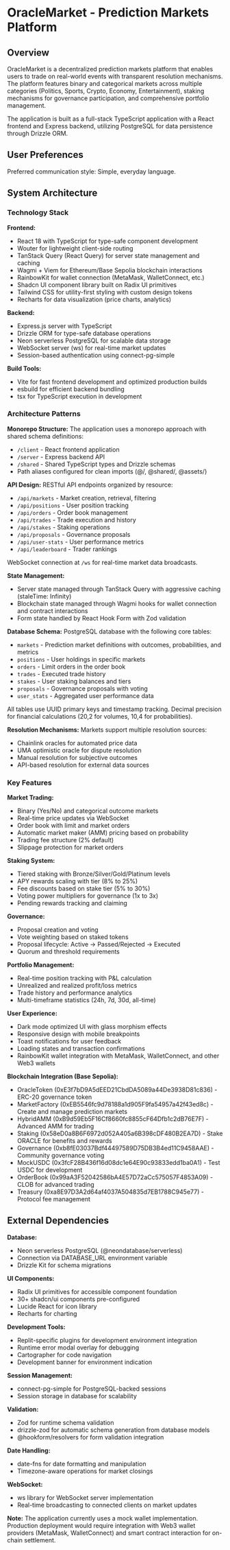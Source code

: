 # OracleMarket - Prediction Markets Platform

## Overview

OracleMarket is a decentralized prediction markets platform that enables users to trade on real-world events with transparent resolution mechanisms. The platform features binary and categorical markets across multiple categories (Politics, Sports, Crypto, Economy, Entertainment), staking mechanisms for governance participation, and comprehensive portfolio management.

The application is built as a full-stack TypeScript application with a React frontend and Express backend, utilizing PostgreSQL for data persistence through Drizzle ORM.

## User Preferences

Preferred communication style: Simple, everyday language.

## System Architecture

### Technology Stack

**Frontend:**
- React 18 with TypeScript for type-safe component development
- Wouter for lightweight client-side routing
- TanStack Query (React Query) for server state management and caching
- Wagmi + Viem for Ethereum/Base Sepolia blockchain interactions
- RainbowKit for wallet connection (MetaMask, WalletConnect, etc.)
- Shadcn UI component library built on Radix UI primitives
- Tailwind CSS for utility-first styling with custom design tokens
- Recharts for data visualization (price charts, analytics)

**Backend:**
- Express.js server with TypeScript
- Drizzle ORM for type-safe database operations
- Neon serverless PostgreSQL for scalable data storage
- WebSocket server (ws) for real-time market updates
- Session-based authentication using connect-pg-simple

**Build Tools:**
- Vite for fast frontend development and optimized production builds
- esbuild for efficient backend bundling
- tsx for TypeScript execution in development

### Architecture Patterns

**Monorepo Structure:**
The application uses a monorepo approach with shared schema definitions:
- `/client` - React frontend application
- `/server` - Express backend API
- `/shared` - Shared TypeScript types and Drizzle schemas
- Path aliases configured for clean imports (@/, @shared/, @assets/)

**API Design:**
RESTful API endpoints organized by resource:
- `/api/markets` - Market creation, retrieval, filtering
- `/api/positions` - User position tracking
- `/api/orders` - Order book management
- `/api/trades` - Trade execution and history
- `/api/stakes` - Staking operations
- `/api/proposals` - Governance proposals
- `/api/user-stats` - User performance metrics
- `/api/leaderboard` - Trader rankings

WebSocket connection at `/ws` for real-time market data broadcasts.

**State Management:**
- Server state managed through TanStack Query with aggressive caching (staleTime: Infinity)
- Blockchain state managed through Wagmi hooks for wallet connection and contract interactions
- Form state handled by React Hook Form with Zod validation

**Database Schema:**
PostgreSQL database with the following core tables:
- `markets` - Prediction market definitions with outcomes, probabilities, and metrics
- `positions` - User holdings in specific markets
- `orders` - Limit orders in the order book
- `trades` - Executed trade history
- `stakes` - User staking balances and tiers
- `proposals` - Governance proposals with voting
- `user_stats` - Aggregated user performance data

All tables use UUID primary keys and timestamp tracking. Decimal precision for financial calculations (20,2 for volumes, 10,4 for probabilities).

**Resolution Mechanisms:**
Markets support multiple resolution sources:
- Chainlink oracles for automated price data
- UMA optimistic oracle for dispute resolution
- Manual resolution for subjective outcomes
- API-based resolution for external data sources

### Key Features

**Market Trading:**
- Binary (Yes/No) and categorical outcome markets
- Real-time price updates via WebSocket
- Order book with limit and market orders
- Automatic market maker (AMM) pricing based on probability
- Trading fee structure (2% default)
- Slippage protection for market orders

**Staking System:**
- Tiered staking with Bronze/Silver/Gold/Platinum levels
- APY rewards scaling with tier (8% to 25%)
- Fee discounts based on stake tier (5% to 30%)
- Voting power multipliers for governance (1x to 3x)
- Pending rewards tracking and claiming

**Governance:**
- Proposal creation and voting
- Vote weighting based on staked tokens
- Proposal lifecycle: Active → Passed/Rejected → Executed
- Quorum and threshold requirements

**Portfolio Management:**
- Real-time position tracking with P&L calculation
- Unrealized and realized profit/loss metrics
- Trade history and performance analytics
- Multi-timeframe statistics (24h, 7d, 30d, all-time)

**User Experience:**
- Dark mode optimized UI with glass morphism effects
- Responsive design with mobile breakpoints
- Toast notifications for user feedback
- Loading states and transaction confirmations
- RainbowKit wallet integration with MetaMask, WalletConnect, and other Web3 wallets

**Blockchain Integration (Base Sepolia):**
- OracleToken (0xE3f7bD9A5dEED21CbdDA5089a44De3938D81c836) - ERC-20 governance token
- MarketFactory (0xEB5546fc9d78188a1d905F9fa54957a42f43ed8c) - Create and manage prediction markets
- HybridAMM (0xB9d59Eb5F16Cf8660fc8855cF64Dfb1c2dB76E7F) - Advanced AMM for trading
- Staking (0x58eD0a8B6F6972d052A405a6B398cDF480B2EA7D) - Stake ORACLE for benefits and rewards
- Governance (0xb8fE03037Bdf44497589D75DB3B4ed11C9458AAE) - Community governance voting
- MockUSDC (0x3fcF28B436f16d08dc1e64E90c93833edd1ba0A1) - Test USDC for development
- OrderBook (0x99aA3F52042586bA4E57D72aCc575057F4853A09) - CLOB for advanced trading
- Treasury (0xa8E97D3A2d64af4037A504835d7EB1788C945e77) - Protocol fee management

## External Dependencies

**Database:**
- Neon serverless PostgreSQL (@neondatabase/serverless)
- Connection via DATABASE_URL environment variable
- Drizzle Kit for schema migrations

**UI Components:**
- Radix UI primitives for accessible component foundation
- 30+ shadcn/ui components pre-configured
- Lucide React for icon library
- Recharts for charting

**Development Tools:**
- Replit-specific plugins for development environment integration
- Runtime error modal overlay for debugging
- Cartographer for code navigation
- Development banner for environment indication

**Session Management:**
- connect-pg-simple for PostgreSQL-backed sessions
- Session storage in database for scalability

**Validation:**
- Zod for runtime schema validation
- drizzle-zod for automatic schema generation from database models
- @hookform/resolvers for form validation integration

**Date Handling:**
- date-fns for date formatting and manipulation
- Timezone-aware operations for market closings

**WebSocket:**
- ws library for WebSocket server implementation
- Real-time broadcasting to connected clients on market updates

**Note:** The application currently uses a mock wallet implementation. Production deployment would require integration with Web3 wallet providers (MetaMask, WalletConnect) and smart contract interaction for on-chain settlement.